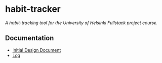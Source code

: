 # habit-tracker

*A habit-tracking tool for the University of Helsinki Fullstack project course.*

## Documentation

- [Initial Design Document](https://github.com/otsha/habit-tracker/blob/master/documentation/design.md)
- [Log](https://github.com/otsha/habit-tracker/blob/master/documentation/log.md)

